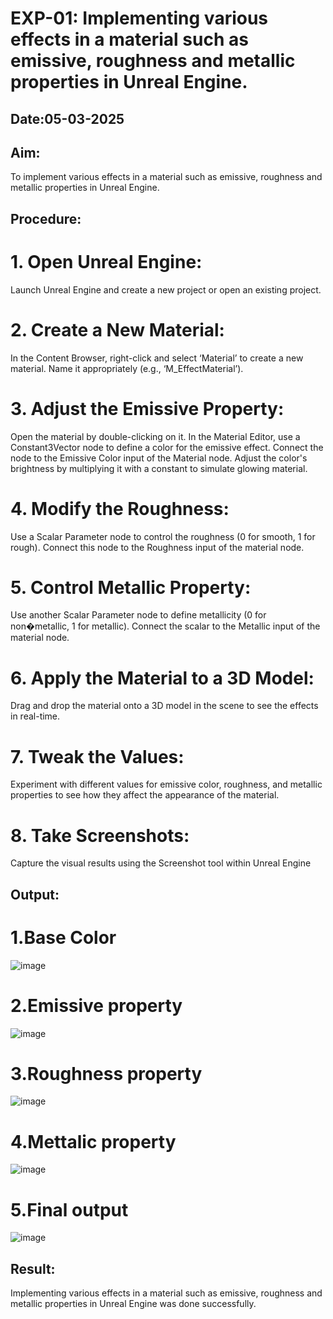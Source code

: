 # EXP-01: Implementing various effects in a material such as emissive, roughness and metallic properties in Unreal Engine.
## Date:05-03-2025
## Aim:
To implement various effects in a material such as emissive, roughness and metallic
properties in Unreal Engine.

## Procedure:
# 1. Open Unreal Engine:
Launch Unreal Engine and create a new project or open an existing project.
# 2. Create a New Material:
In the Content Browser, right-click and select ‘Material’ to create a new material.
Name it appropriately (e.g., ‘M_EffectMaterial’).
# 3. Adjust the Emissive Property:
Open the material by double-clicking on it.
In the Material Editor, use a Constant3Vector node to define a color for the emissive effect.
Connect the node to the Emissive Color input of the Material node.
Adjust the color's brightness by multiplying it with a constant to simulate glowing material.
# 4. Modify the Roughness:
Use a Scalar Parameter node to control the roughness (0 for smooth, 1 for rough).
Connect this node to the Roughness input of the material node.
# 5. Control Metallic Property:
Use another Scalar Parameter node to define metallicity (0 for non�metallic, 1 for metallic).
Connect the scalar to the Metallic input of the material node.
# 6. Apply the Material to a 3D Model:
Drag and drop the material onto a 3D model in the scene to see the effects in real-time.
# 7. Tweak the Values:
Experiment with different values for emissive color, roughness, and metallic properties to see how they affect the appearance of the material.
# 8. Take Screenshots:
Capture the visual results using the Screenshot tool within Unreal Engine


## Output:
# 1.Base Color
![image](https://github.com/user-attachments/assets/5019ba56-16e6-4dbc-8c74-8134c2e4f843)
# 2.Emissive property
![image](https://github.com/user-attachments/assets/585c9a1f-4d34-4572-abd7-9b5a295734e0)
# 3.Roughness property 
![image](https://github.com/user-attachments/assets/f868cff1-1f77-4ec1-9c94-7dfeacded00d)
# 4.Mettalic property
![image](https://github.com/user-attachments/assets/588deb08-1308-4a26-b6f2-51c238f747a0)
# 5.Final output
![image](https://github.com/user-attachments/assets/fd06f051-04b6-49b8-aa7e-9df34ee795aa)

## Result:
Implementing various effects in a material such as emissive, roughness and metallic properties in Unreal Engine was done successfully.
